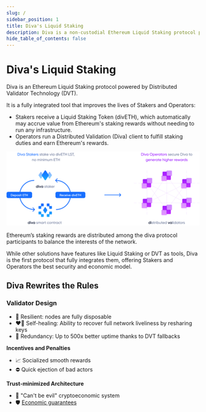 ```yaml
---
slug: /
sidebar_position: 1
title: Diva's Liquid Staking
description: Diva is a non-custodial Ethereum Liquid Staking protocol powered by Distributed Validator Technology (DVT).
hide_table_of_contents: false
---
```


# Diva's Liquid Staking

Diva is an Ethereum Liquid Staking protocol powered by Distributed Validator Technology (DVT).

It is a fully integrated tool that improves the lives of Stakers and Operators:

- Stakers receive a Liquid Staking Token (divETH), which automatically may accrue value from Ethereum's staking rewards without needing to run any infrastructure.
- Operators run a Distributed Validation (Diva) client to fulfill staking duties and earn Ethereum's rewards.

<div style={{textAlign: 'center'}}>

![stake](img/stakers-and-operators.png)
</div>

Ethereum’s staking rewards are distributed among the diva protocol participants to balance the interests of the network.

While other solutions have features like Liquid Staking or DVT as tools, Diva is the first protocol that fully integrates them, offering Stakers and Operators the best security and economic model.

## Diva Rewrites the Rules

### Validator Design

- 🌳 Resilient: nodes are fully disposable 
- ❤️‍🔥 Self-healing: Ability to recover full network liveliness by resharing keys
- 💠 Redundancy: Up to 500x better uptime thanks to DVT fallbacks

**Incentives and Penalties**
- 📈 Socialized smooth rewards
- ⛔️ Quick ejection of bad actors

**Trust-minimized Architecture**
- 🔐 "Can't be evil" cryptoeconomic system
- 🛡️ [Economic guarantees](participants#operators)